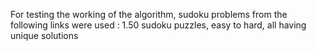 For testing the working of the algorithm, sudoku problems from the following links were used :
1.50 sudoku puzzles, easy to hard, all having unique solutions
  
